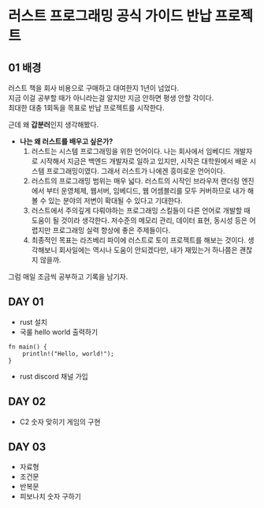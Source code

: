 # 러스트 프로그래밍 공식 가이드 반납 프로젝트

## 01 배경
러스트 책을 회사 비용으로 구매하고 대여한지 1년이 넘었다.  
지금 이걸 공부할 때가 아니라는걸 알지만 지금 안하면 평생 안할 각이다.  
최대한 대충 1회독을 목표로 반납 프로젝트를 시작한다.

근데 왜 **갑분러**인지 생각해봤다.
- **나는 왜 러스트를 배우고 싶은가?**  
  1. 러스트는 시스템 프로그래밍을 위한 언어이다. 나는 회사에서 임베디드 개발자로 시작해서 지금은 백엔드 개발자로 일하고 있지만, 시작은 대학원에서 배운 시스템 프로그래밍이였다. 그래서 러스트가 나에겐 흥미로운 언어이다.
  2. 러스트의 프로그래밍 범위는 매우 넓다. 러스트의 시작인 브라우저 랜더링 엔진에서 부터 운영체제, 웹서버, 임베디드, 웹 어셈블리를 모두 커버하므로 내가 해볼 수 있는 분야의 저변이 확대될 수 있다고 기대한다.
  3. 러스트에서 주의깊게 다뤄야하는 프로그래밍 스킬들이 다른 언어로 개발할 때 도움이 될 것이라 생각한다. 저수준의 메모리 관리, 데이터 표현, 동시성 등은 어렵지만 프로그래밍 실력 향상에 좋은 주제들이다.
  4. 최종적인 목표는 라즈베리 파이에 러스트로 토이 프로젝트를 해보는 것이다. 생각해보니 회사일에는 역시나 도움이 안되겠다만, 내가 재밌는거 하나쯤은 괜찮지 않을까.


그럼 매일 조금씩 공부하고 기록을 남기자.

## DAY 01
- rust 설치
- 국룰 hello world 출력하기
```
fn main() {
    println!("Hello, world!");
}
```
- rust discord 채널 가입

## DAY 02
- C2 숫자 맞히기 게임의 구현

## DAY 03
- 자료형
- 조건문
- 반복문
- 피보나치 숫자 구하기

